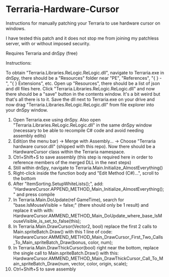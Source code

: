 # Terraria-Hardware-Cursor
Instructions for manually patching your Terraria to use hardware cursor on windows.

I have tested this patch and it does not stop me from joining my patchless server, with or without imposed security.

Requires Terraria and dnSpy (free)

Instructions:

To obtain "Terraria.Libraries.ReLogic.ReLogic.dll", navigate to Terraria.exe in dnSpy, there should be a "Resources" folder near "PE", "References", "{ } -", "{ } Extensions", etc. Open up "Resources", there should be a list of json and dll files here. Click "Terraria.Libraries.ReLogic.ReLogic.dll" and now there should be a "save" button in the contents window. It's a bit weird but that's all there is to it. Save the dll next to Terraria.exe on your drive and now drag "Terraria.Libraries.ReLogic.ReLogic.dll" from file explorer into your dnSpy window.

1. Open Terraria.exe using dnSpy. Also open "Terraria.Libraries.ReLogic.ReLogic.dll" in the same dnSpy window (necessary to be able to recompile C# code and avoid needing assembly edits)
2. Edit(on the menu bar) -> Merge with Assembly... -> Choose "Terraria hardware cursor.dll" (shipped with this repo). Now there should be a HardwareCursor class within the Terraria namespace.
3. Ctrl+Shift+S to save assembly (this step is required here in order to reference members of the merged DLL in the next steps)
4. Still within dnSpy, navigate to Terraria.Main.Initialize_AlmostEverything()
5. Right-click inside the function body and "Edit Method (C#)...", scroll to the bottom
6. After "ItemSorting.SetupWhiteLists();", add: "HardwareCursor.APPEND_METHOD_Main_Initialize_AlmostEverything();" and press compile
7. In Terraria.Main.DoUpdate(ref GameTime), search for "base.IsMouseVisible = false;" (there should only be 1 result) and replace it with with: HardwareCursor.AMMEND_METHOD_Main_DoUpdate_where_base_IsMouseVisible_is_set_to_false(this);
8. In Terraria.Main.DrawCursor(Vector2, bool) replace the first 2 calls to Main.spriteBatch.Draw() with this 1 line of code: HardwareCursor.AMMEND_METHOD_Main_DrawCursor_First_Two_Calls_To_Main_spriteBatch_Draw(bonus, color, num);
9. In Terraria.Main.DrawThickCursor(bool) right near the bottom, replace the single call to Main.spriteBatch.Draw() with this: HardwareCursor.AMMEND_METHOD_Main_DrawThickCursor_Call_To_Main_spriteBatch_Draw(num, vector, color, origin, scale);
10. Ctrl+Shift+S to save assembly
